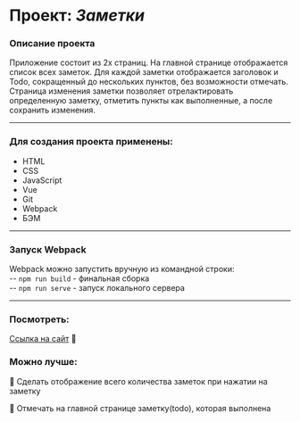 # Проект: *Заметки*


### Описание проекта
Приложение состоит из 2х страниц.
На главной странице отображается список всех заметок. Для каждой заметки отображается заголовок и Todo, сокращенный до нескольких пунктов, без возможности отмечать.
Страница изменения заметки позволяет отрелактировать определенную заметку, отметить пункты как выполненные, а после сохранить изменения. 

___
### Для создания проекта применены:

- HTML
- CSS
- JavaScript
- Vue
- Git
- Webpack
- БЭМ 
___
### Запуск Webpack

Webpack можно запустить вручную из командной строки:          
-- `npm run build` - финальная сборка         
-- `npm run serve` - запуск локального сервера       
___
### Посмотреть:

 [Ссылка на сайт](https://todotesttask.azurewebsites.net/) :feet:      

 
### Можно лучше:
:radio_button: Сделать отображение всего количества заметок при нажатии на заметку        

:radio_button: Отмечать на главной странице заметку(todo), которая выполнена

